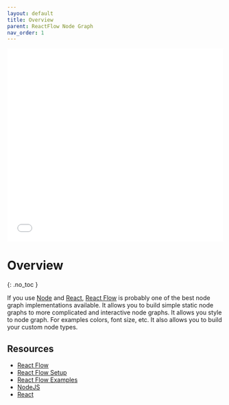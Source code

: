 ```yaml
---
layout: default
title: Overview 
parent: ReactFlow Node Graph
nav_order: 1
---
```


<div>
    <iframe src="../nodegraphdemo" height="450px" width="100%" scrolling="no" frameborder="0">
    </iframe>
</div>

# Overview
{: .no_toc }

If you use [Node](https://nodejs.org) and [React](https://reactjs.org/), [React Flow](https://reactflow.dev/) is probably one of the best node graph implementations available. It allows you to build simple static node graphs to more complicated and interactive node graphs. It allows you style to node graph. For examples colors, font size, etc. It also allows you to build your custom node types.

## Resources
* [React Flow](https://reactflow.dev/)
* [React Flow Setup](https://reactflow.dev/docs/getting-started/)
* [React Flow Examples](https://reactflow.dev/examples/)
* [NodeJS](https://nodejs.org)
* [React](https://reactjs.org/)


